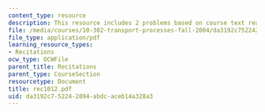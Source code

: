 ```yaml
---
content_type: resource
description: This resource includes 2 problems based on course text reading.
file: /media/courses/10-302-transport-processes-fall-2004/da3192c752242894abdcaceb14a328a3_rec1012.pdf
file_type: application/pdf
learning_resource_types:
- Recitations
ocw_type: OCWFile
parent_title: Recitations
parent_type: CourseSection
resourcetype: Document
title: rec1012.pdf
uid: da3192c7-5224-2894-abdc-aceb14a328a3
---
```


